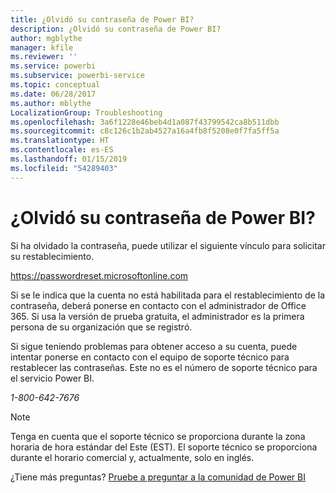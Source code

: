 ```yaml
---
title: ¿Olvidó su contraseña de Power BI?
description: ¿Olvidó su contraseña de Power BI?
author: mgblythe
manager: kfile
ms.reviewer: ''
ms.service: powerbi
ms.subservice: powerbi-service
ms.topic: conceptual
ms.date: 06/28/2017
ms.author: mblythe
LocalizationGroup: Troubleshooting
ms.openlocfilehash: 3a6f1228e46beb4d1a087f43799542ca8b511dbb
ms.sourcegitcommit: c8c126c1b2ab4527a16a4fb8f5208e0f7fa5ff5a
ms.translationtype: HT
ms.contentlocale: es-ES
ms.lasthandoff: 01/15/2019
ms.locfileid: "54289403"
---
```

# <a name="forgot-your-password-for-power-bi"></a>¿Olvidó su contraseña de Power BI?
Si ha olvidado la contraseña, puede utilizar el siguiente vínculo para solicitar su restablecimiento.

<https://passwordreset.microsoftonline.com>

Si se le indica que la cuenta no está habilitada para el restablecimiento de la contraseña, deberá ponerse en contacto con el administrador de Office 365. Si usa la versión de prueba gratuita, el administrador es la primera persona de su organización que se registró.

Si sigue teniendo problemas para obtener acceso a su cuenta, puede intentar ponerse en contacto con el equipo de soporte técnico para restablecer las contraseñas. Este no es el número de soporte técnico para el servicio Power BI.

*1-800-642-7676*

> [!NOTE]
> Tenga en cuenta que el soporte técnico se proporciona durante la zona horaria de hora estándar del Este (EST). El soporte técnico se proporciona durante el horario comercial y, actualmente, solo en inglés.
> 
> 

¿Tiene más preguntas? [Pruebe a preguntar a la comunidad de Power BI](http://community.powerbi.com/)

